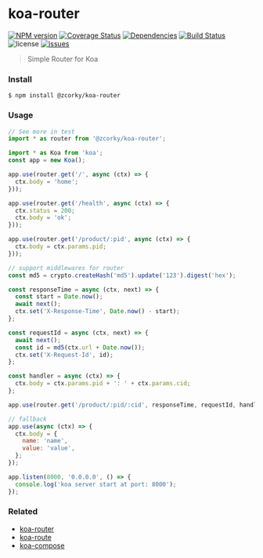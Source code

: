 # koa-router

[![NPM version](https://img.shields.io/npm/v/@zcorky/koa-router.svg?style=flat)](https://www.npmjs.com/package/@zcorky/koa-router)
[![Coverage Status](https://img.shields.io/coveralls/zcorky/koa-router.svg?style=flat)](https://coveralls.io/r/zcorky/koa-router)
[![Dependencies](https://david-dm.org/@zcorky/koa-router/status.svg)](https://david-dm.org/@zcorky/koa-router)
[![Build Status](https://travis-ci.com/zcorky/koa-router.svg?branch=master)](https://travis-ci.com/zcorky/koa-router)
![license](https://img.shields.io/github/license/zcorky/koa-router.svg)
[![issues](https://img.shields.io/github/issues/zcorky/koa-router.svg)](https://github.com/zcorky/koa-router/issues)

> Simple Router for Koa

### Install

```
$ npm install @zcorky/koa-router
```

### Usage

```javascript
// See more in test
import * as router from '@zcorky/koa-router';

import * as Koa from 'koa';
const app = new Koa();

app.use(router.get('/', async (ctx) => {
  ctx.body = 'home';
}));

app.use(router.get('/health', async (ctx) => {
  ctx.status = 200;
  ctx.body = 'ok';
}));

app.use(router.get('/product/:pid', async (ctx) => {
  ctx.body = ctx.params.pid;
}));

// support middlewares for router
const md5 = crypto.createHash('md5').update('123').digest('hex');

const responseTime = async (ctx, next) => {
  const start = Date.now();
  await next();
  ctx.set('X-Response-Time', Date.now() - start);
};

const requestId = async (ctx, next) => {
  await next();
  const id = md5(ctx.url + Date.now());
  ctx.set('X-Request-Id', id);
};

const handler = async (ctx) => {
  ctx.body = ctx.params.pid + ': ' + ctx.params.cid;
};

app.use(router.get('/product/:pid/:cid', responseTime, requestId, handler));

// fallback
app.use(async (ctx) => {
  ctx.body = {
    name: 'name',
    value: 'value',
  };
});

app.listen(8000, '0.0.0.0', () => {
  console.log('koa server start at port: 8000');
});
```

### Related
* [koa-router](https://github.com/alexmingoia/koa-router)
* [koa-route](https://github.com/koajs/route)
* [koa-compose](https://github.com/koajs/compose)